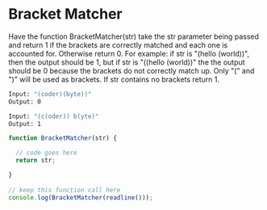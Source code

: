 # Bracket Matcher

Have the function BracketMatcher(str) take the str parameter being passed and return 1 if the brackets are correctly matched and each one is accounted for. Otherwise return 0. For example: if str is "(hello (world))", then the output should be 1, but if str is "((hello (world))" the the output should be 0 because the brackets do not correctly match up. Only "(" and ")" will be used as brackets. If str contains no brackets return 1.

```bash
Input: "(coder)(byte))"
Output: 0
```

```bash
Input: "(c(oder)) b(yte)"
Output: 1
```

```javascript
function BracketMatcher(str) { 

  // code goes here  
  return str; 

}
   
// keep this function call here 
console.log(BracketMatcher(readline()));
```
